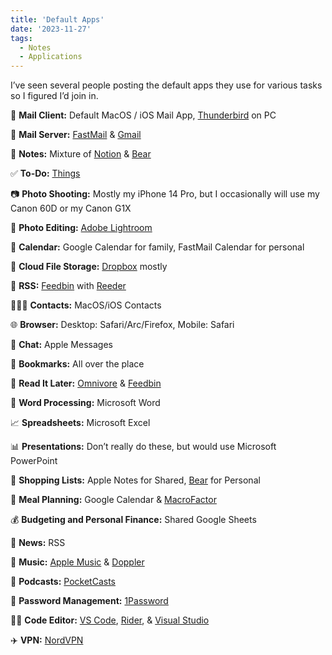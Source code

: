 ```yaml
---
title: 'Default Apps'
date: '2023-11-27'
tags:
  - Notes
  - Applications
---
```


I’ve seen several people posting the default apps they use for various tasks so I figured I’d join in.
<!-- excerpt -->

📨 **Mail Client:** Default MacOS / iOS Mail App, [Thunderbird](https://www.thunderbird.net/en-US/) on PC

📮 **Mail Server:** [FastMail](http://fastmail.com) & [Gmail](https://mail.google.com)

📝 **Notes:** Mixture of [Notion](http://notion.so) & [Bear](https://bear.app/)

✅ **To-Do:** [Things]( https://culturedcode.com/things/)

📷 **Photo Shooting:** Mostly my iPhone 14 Pro, but I occasionally will use my Canon 60D or my Canon G1X

🎨 **Photo Editing:** [Adobe Lightroom](https://lightroom.adobe.com/)

📆 **Calendar:** Google Calendar for family, FastMail Calendar for personal

📁 **Cloud File Storage:** [Dropbox](http://dropbox.com) mostly

📖 **RSS:** [Feedbin](https://feedbin.com/) with [Reeder](https://www.reederapp.com/)

🙍🏻‍♂️ **Contacts:** MacOS/iOS Contacts

🌐 **Browser:** Desktop: Safari/Arc/Firefox, Mobile: Safari

💬 **Chat:** Apple Messages

🔖 **Bookmarks:** All over the place

📑 **Read It Later:** [Omnivore](http://omnivore.app) & [Feedbin](http://feedbin.com)

📜 **Word Processing:** Microsoft Word

📈 **Spreadsheets:** Microsoft Excel

📊 **Presentations:** Don’t really do these, but would use Microsoft PowerPoint

🛒 **Shopping Lists:** Apple Notes for Shared, [Bear](https://bear.app/) for Personal

🍴 **Meal Planning:** Google Calendar & [MacroFactor](https://macrofactorapp.com/)

💰 **Budgeting and Personal Finance:** Shared Google Sheets

📰 **News:** RSS

🎵 **Music:** [Apple Music](https://music.apple.com/us/browse) & [Doppler](https://brushedtype.co/doppler/)

🎤 **Podcasts:** [PocketCasts](https://pocketcasts.com/)

🔐 **Password Management:** [1Password](https://1password.com)

🧑‍💻 **Code Editor:** [VS Code](https://code.visualstudio.com/), [Rider](https://www.jetbrains.com/rider/), & [Visual Studio](https://visualstudio.microsoft.com/)

✈️ **VPN:** [NordVPN](https://nordvpn.com/)